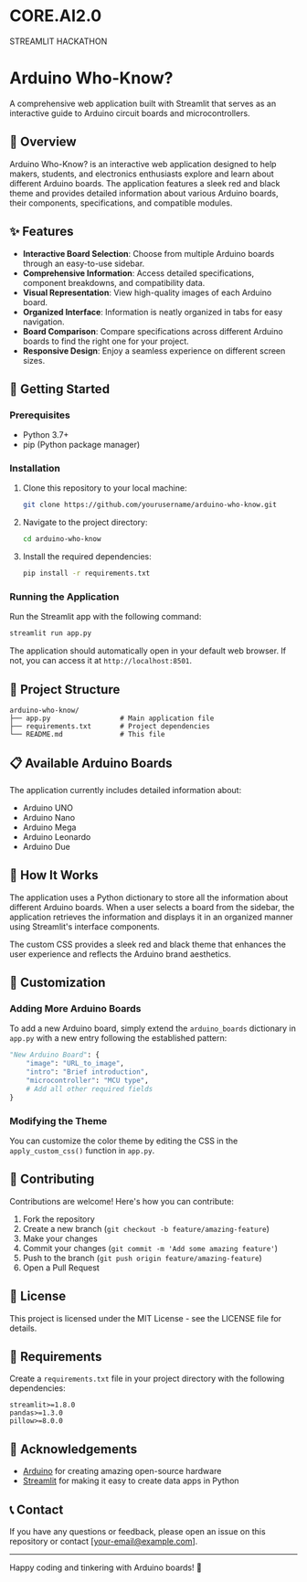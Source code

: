 # CORE.AI2.0
STREAMLIT HACKATHON
# Arduino Who-Know?

A comprehensive web application built with Streamlit that serves as an interactive guide to Arduino circuit boards and microcontrollers.

## 🔌 Overview

Arduino Who-Know? is an interactive web application designed to help makers, students, and electronics enthusiasts explore and learn about different Arduino boards. The application features a sleek red and black theme and provides detailed information about various Arduino boards, their components, specifications, and compatible modules.

## ✨ Features

- **Interactive Board Selection**: Choose from multiple Arduino boards through an easy-to-use sidebar.
- **Comprehensive Information**: Access detailed specifications, component breakdowns, and compatibility data.
- **Visual Representation**: View high-quality images of each Arduino board.
- **Organized Interface**: Information is neatly organized in tabs for easy navigation.
- **Board Comparison**: Compare specifications across different Arduino boards to find the right one for your project.
- **Responsive Design**: Enjoy a seamless experience on different screen sizes.

## 🚀 Getting Started

### Prerequisites

- Python 3.7+
- pip (Python package manager)

### Installation

1. Clone this repository to your local machine:
   ```bash
   git clone https://github.com/yourusername/arduino-who-know.git
   ```

2. Navigate to the project directory:
   ```bash
   cd arduino-who-know
   ```

3. Install the required dependencies:
   ```bash
   pip install -r requirements.txt
   ```

### Running the Application

Run the Streamlit app with the following command:
```bash
streamlit run app.py
```

The application should automatically open in your default web browser. If not, you can access it at `http://localhost:8501`.

## 📁 Project Structure

```
arduino-who-know/
├── app.py                 # Main application file
├── requirements.txt       # Project dependencies
└── README.md              # This file
```

## 📋 Available Arduino Boards

The application currently includes detailed information about:

- Arduino UNO
- Arduino Nano
- Arduino Mega
- Arduino Leonardo
- Arduino Due

## 🧩 How It Works

The application uses a Python dictionary to store all the information about different Arduino boards. When a user selects a board from the sidebar, the application retrieves the information and displays it in an organized manner using Streamlit's interface components.

The custom CSS provides a sleek red and black theme that enhances the user experience and reflects the Arduino brand aesthetics.

## 🔧 Customization

### Adding More Arduino Boards

To add a new Arduino board, simply extend the `arduino_boards` dictionary in `app.py` with a new entry following the established pattern:

```python
"New Arduino Board": {
    "image": "URL_to_image",
    "intro": "Brief introduction",
    "microcontroller": "MCU type",
    # Add all other required fields
}
```

### Modifying the Theme

You can customize the color theme by editing the CSS in the `apply_custom_css()` function in `app.py`.

## 🤝 Contributing

Contributions are welcome! Here's how you can contribute:

1. Fork the repository
2. Create a new branch (`git checkout -b feature/amazing-feature`)
3. Make your changes
4. Commit your changes (`git commit -m 'Add some amazing feature'`)
5. Push to the branch (`git push origin feature/amazing-feature`)
6. Open a Pull Request

## 📄 License

This project is licensed under the MIT License - see the LICENSE file for details.

## 🔗 Requirements

Create a `requirements.txt` file in your project directory with the following dependencies:

```
streamlit>=1.8.0
pandas>=1.3.0
pillow>=8.0.0
```

## 🙏 Acknowledgements

- [Arduino](https://www.arduino.cc/) for creating amazing open-source hardware
- [Streamlit](https://streamlit.io/) for making it easy to create data apps in Python

## 📞 Contact

If you have any questions or feedback, please open an issue on this repository or contact [your-email@example.com].

---

Happy coding and tinkering with Arduino boards! 🤖
